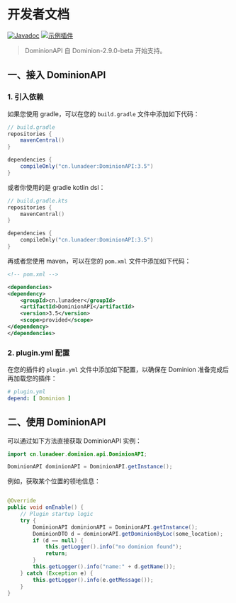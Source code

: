 # 开发者文档

[![Javadoc](https://img.shields.io/badge/Javadoc-Link-70f3ff?logo=readthedocs)](https://coldezhang.github.io/DominionAPI/)
[![示例插件](https://img.shields.io/badge/示例插件-GitHub-blue?logo=github)](https://github.com/ColdeZhang/DominionAddonExample)

> DominionAPI 自 Dominion-2.9.0-beta 开始支持。

## 一、接入 DominionAPI

### 1. 引入依赖

如果您使用 gradle，可以在您的 `build.gradle` 文件中添加如下代码：

```groovy
// build.gradle
repositories {
    mavenCentral()
}

dependencies {
    compileOnly("cn.lunadeer:DominionAPI:3.5")
}
```

或者你使用的是 gradle kotlin dsl：

```kotlin
// build.gradle.kts
repositories {
    mavenCentral()
}

dependencies {
    compileOnly("cn.lunadeer:DominionAPI:3.5")
}
```

再或者您使用 maven，可以在您的 `pom.xml` 文件中添加如下代码：

```xml
<!-- pom.xml -->

<dependencies>
<dependency>
    <groupId>cn.lunadeer</groupId>
    <artifactId>DominionAPI</artifactId>
    <version>3.5</version>
    <scope>provided</scope>
</dependency>
</dependencies>
```

### 2. plugin.yml 配置

在您的插件的 `plugin.yml` 文件中添加如下配置，以确保在 Dominion 准备完成后再加载您的插件：

```yaml
# plugin.yml
depend: [ Dominion ]
```

## 二、使用 DominionAPI

可以通过如下方法直接获取 DominionAPI 实例：

```java
import cn.lunadeer.dominion.api.DominionAPI;

DominionAPI dominionAPI = DominionAPI.getInstance();
```

例如，获取某个位置的领地信息：

```java

@Override
public void onEnable() {
    // Plugin startup logic
    try {
        DominionAPI dominionAPI = DominionAPI.getInstance();
        DominionDTO d = dominionAPI.getDominionByLoc(some_location);
        if (d == null) {
            this.getLogger().info("no dominion found");
            return;
        }
        this.getLogger().info("name:" + d.getName());
    } catch (Exception e) {
        this.getLogger().info(e.getMessage());
    }
}
```

